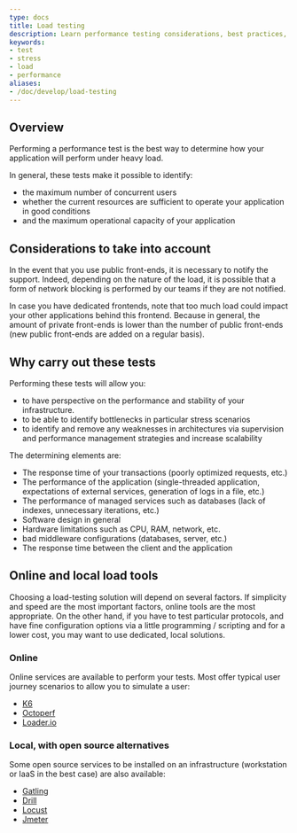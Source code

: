 ```yaml
---
type: docs
title: Load testing
description: Learn performance testing considerations, best practices, and requirements for load testing applications on Clever Cloud infrastructure
keywords:
- test
- stress
- load
- performance
aliases:
- /doc/develop/load-testing
---
```

## Overview

Performing a performance test is the best way to determine how your application will perform under heavy load.

In general, these tests make it possible to identify:

* the maximum number of concurrent users
* whether the current resources are sufficient to operate your application in good conditions
* and the maximum operational capacity of your application

## Considerations to take into account

In the event that you use public front-ends, it is necessary to notify the support. Indeed, depending on the nature of the load, it is possible that a form of network blocking is performed by our teams if they are not notified.

In case you have dedicated frontends, note that too much load could impact your other applications behind this frontend. Because in general, the amount of private front-ends is lower than the number of public front-ends (new public front-ends are added on a regular basis).

## Why carry out these tests

Performing these tests will allow you:

* to have perspective on the performance and stability of your infrastructure.
* to be able to identify bottlenecks in particular stress scenarios
* to identify and remove any weaknesses in architectures via supervision and performance management strategies and increase scalability

The determining elements are:

* The response time of your transactions (poorly optimized requests, etc.)
* The performance of the application (single-threaded application, expectations of external services, generation of logs in a file, etc.)
* The performance of managed services such as databases (lack of indexes, unnecessary iterations, etc.)
* Software design in general
* Hardware limitations such as CPU, RAM, network, etc.
* bad middleware configurations (databases, server, etc.)
* The response time between the client and the application

## Online and local load tools

Choosing a load-testing solution will depend on several factors. If simplicity and speed are the most important factors, online tools are the most appropriate. On the other hand, if you have to test particular protocols, and have fine configuration options via a little programming / scripting and for a lower cost, you may want to use dedicated, local solutions.

### Online

Online services are available to perform your tests. Most offer typical user journey scenarios to allow you to simulate a user:

* [K6](https://k6.io)
* [Octoperf](https://octoperf.com)
* [Loader.io](https://loader.io)

### Local, with open source alternatives

Some open source services to be installed on an infrastructure (workstation or IaaS in the best case) are also available:

* [Gatling](https://gatling.io)
* [Drill](https://github.com/fcsonline/drill)
* [Locust](https://locust.io)
* [Jmeter](https://jmeter.apache.org)
